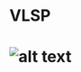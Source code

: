 # VLSP
# ![alt text]([[[http://url/to/img.png](https://platinumlist.net/guide/wp-content/uploads/2023/03/IMG-worlds-of-adventure.webp)https://platinumlist.net/guide/wp-content/uploads/2023/03/IMG-worlds-of-adventure.webp](https://scontent.fhan14-2.fna.fbcdn.net/v/t1.15752-9/413204200_287388970618630_1508616481763645972_n.png?_nc_cat=100&ccb=1-7&_nc_sid=8cd0a2&_nc_eui2=AeHmzwgiHbj9s_H7TFFRw1Z6sobl10ocm_GyhuXXShyb8ahEplOAY5fcMchiL3qeQeYM1ZnhMkXXAeEt2OY4BRFL&_nc_ohc=xbAapga_FDMAX_8Ig1-&_nc_ht=scontent.fhan14-2.fna&oh=03_AdQ1X3wnyLvk00_s8ET54gREgs5wYvQdSy6XBDDobJYCMQ&oe=65C63E7E)https://scontent.fhan14-2.fna.fbcdn.net/v/t1.15752-9/413204200_287388970618630_1508616481763645972_n.png?_nc_cat=100&ccb=1-7&_nc_sid=8cd0a2&_nc_eui2=AeHmzwgiHbj9s_H7TFFRw1Z6sobl10ocm_GyhuXXShyb8ahEplOAY5fcMchiL3qeQeYM1ZnhMkXXAeEt2OY4BRFL&_nc_ohc=xbAapga_FDMAX_8Ig1-&_nc_ht=scontent.fhan14-2.fna&oh=03_AdQ1X3wnyLvk00_s8ET54gREgs5wYvQdSy6XBDDobJYCMQ&oe=65C63E7E](https://img-blog.csdnimg.cn/8417eaa65eff4da98027ec5d587db695.png)https://img-blog.csdnimg.cn/8417eaa65eff4da98027ec5d587db695.png)
